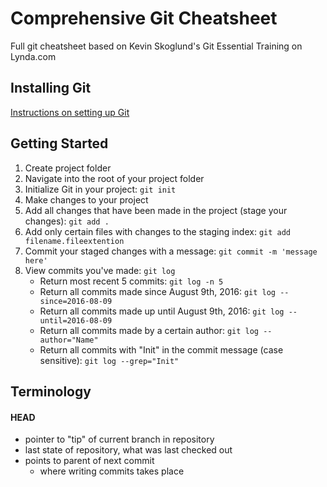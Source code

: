 # Comprehensive Git Cheatsheet
Full git cheatsheet based on Kevin Skoglund's Git Essential Training on Lynda.com

## Installing Git
[Instructions on setting up Git](https://help.github.com/articles/set-up-git/)

## Getting Started
1. Create project folder
2. Navigate into the root of your project folder
3. Initialize Git in your project: `git init`
4. Make changes to your project
5. Add all changes that have been made in the project (stage your changes): `git add .`
6. Add only certain files with changes to the staging index: `git add filename.fileextention`
7. Commit your staged changes with a message: `git commit -m 'message here'`
8. View commits you've made: `git log`
     - Return most recent 5 commits: `git log -n 5`
     - Return all commits made since August 9th, 2016: `git log --since=2016-08-09`
     - Return all commits made up until August 9th, 2016: `git log --until=2016-08-09`
     - Return all commits made by a certain author: `git log --author="Name"`
     - Return all commits with "Init" in the commit message (case sensitive): `git log --grep="Init"`




## Terminology
#### HEAD
- pointer to "tip" of current branch in repository
- last state of repository, what was last checked out
- points to parent of next commit
   - where writing commits takes place
